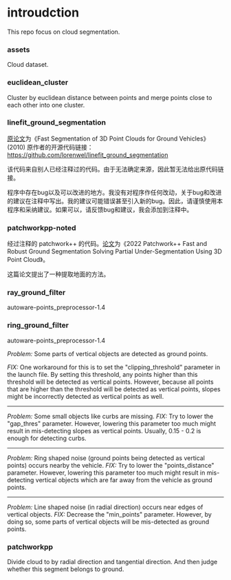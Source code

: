 # introudction

This repo focus on cloud segmentation.

### assets
Cloud dataset.

### euclidean_cluster
Cluster by euclidean distance between points and merge points close to each other into one cluster.

### linefit_ground_segmentation

[原论文](https://github.com/blue-stone-j/papers/blob/main/2010%20Fast%20Segmentation%20of%203D%20Point%20Clouds%20for%20Ground%20Vehicles.pdf)为《Fast Segmentation of 3D Point Clouds for Ground Vehicles》(2010)
原作者的开源代码链接：https://github.com/lorenwel/linefit_ground_segmentation

该代码来自别人已经注释过的代码。由于无法确定来源，因此暂无法给出原代码链接。

程序中存在bug以及可以改进的地方。我没有对程序作任何改动，关于bug和改进的建议在注释中写出。我的建议可能错误甚至引入新的bug。因此，请谨慎使用本程序和采纳建议。如果可以，请反馈bug和建议，我会添加到注释中。

### patchworkpp-noted

经过注释的 patchwork++ 的代码。[论文](https://github.com/blue-stone-j/papers/blob/main/2022%20Patchwork%2B%2B%20Fast%20and%20Robust%20Ground%20Segmentation%20Solving%20Partial%20Under-Segmentation%20Using%203D%20Point%20Cloud.pdf)为《2022 Patchwork++ Fast and Robust Ground Segmentation Solving Partial Under-Segmentation Using 3D Point Cloud》。

这篇论文提出了一种提取地面的方法。


### ray_ground_filter
autoware-points_preprocessor-1.4

### ring_ground_filter
autoware-points_preprocessor-1.4

*Problem:* Some parts of vertical objects are detected as ground points.

*FIX:* One workaround for this is to set the "clipping_threshold" parameter in the launch file.
	  By setting this threshold, any points higher than this threshold will be detected as vertical points.
	  However, because all points that are higher than the threshold will be detected as vertical points, slopes might be incorrectly detected as vertical points as well.

---

*Problem:* Some small objects like curbs are missing.
*FIX:* Try to lower the "gap_thres" parameter.
	  However, lowering this parameter too much might result in mis-detecting slopes as vertical points.
	  Usually, 0.15 - 0.2 is enough for detecting curbs.

---

*Problem:* Ring shaped noise (ground points being detected as vertical points) occurs nearby the vehicle.
*FIX:* Try to lower the "points_distance" parameter.
	  However, lowering this parameter too much might result in mis-detecting vertical objects which are far away from the vehicle as ground points.

---

*Problem:* Line shaped noise (in radial direction) occurs near edges of vertical objects.
*FIX:* Decrease the "min_points" parameter. However, by doing so, some parts of vertical objects will be mis-detected as ground points.


### patchworkpp
Divide cloud to by radial direction and tangential direction. And then judge whether this segment belongs to ground.
